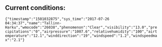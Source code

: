 ## Current conditions: 
 ``` {"timestamp":"1501032875","sys_time":"2017-07-26 04:34:37","name":"Tallinn-Harku","wmocode":"26038","phenomenon":"Clear","visibility":"13.0","precipitations":"0","airpressure":"1007.6","relativehumidity":"100","airtemperature":"12.1","winddirection":"19","windspeed":"1.2","windspeedmax":"2.1"} ```
